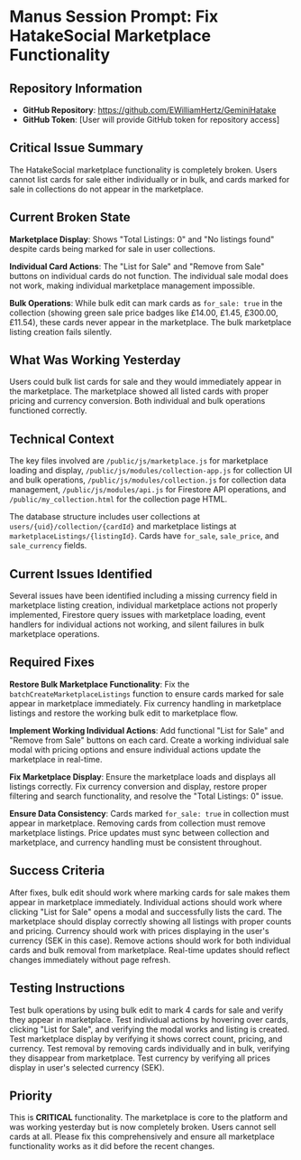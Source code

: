 # Manus Session Prompt: Fix HatakeSocial Marketplace Functionality

## Repository Information
- **GitHub Repository**: https://github.com/EWilliamHertz/GeminiHatake
- **GitHub Token**: [User will provide GitHub token for repository access]

## Critical Issue Summary

The HatakeSocial marketplace functionality is completely broken. Users cannot list cards for sale either individually or in bulk, and cards marked for sale in collections do not appear in the marketplace.

## Current Broken State

**Marketplace Display**: Shows "Total Listings: 0" and "No listings found" despite cards being marked for sale in user collections.

**Individual Card Actions**: The "List for Sale" and "Remove from Sale" buttons on individual cards do not function. The individual sale modal does not work, making individual marketplace management impossible.

**Bulk Operations**: While bulk edit can mark cards as `for_sale: true` in the collection (showing green sale price badges like £14.00, £1.45, £300.00, £11.54), these cards never appear in the marketplace. The bulk marketplace listing creation fails silently.

## What Was Working Yesterday

Users could bulk list cards for sale and they would immediately appear in the marketplace. The marketplace showed all listed cards with proper pricing and currency conversion. Both individual and bulk operations functioned correctly.

## Technical Context

The key files involved are `/public/js/marketplace.js` for marketplace loading and display, `/public/js/modules/collection-app.js` for collection UI and bulk operations, `/public/js/modules/collection.js` for collection data management, `/public/js/modules/api.js` for Firestore API operations, and `/public/my_collection.html` for the collection page HTML.

The database structure includes user collections at `users/{uid}/collection/{cardId}` and marketplace listings at `marketplaceListings/{listingId}`. Cards have `for_sale`, `sale_price`, and `sale_currency` fields.

## Current Issues Identified

Several issues have been identified including a missing currency field in marketplace listing creation, individual marketplace actions not properly implemented, Firestore query issues with marketplace loading, event handlers for individual actions not working, and silent failures in bulk marketplace operations.

## Required Fixes

**Restore Bulk Marketplace Functionality**: Fix the `batchCreateMarketplaceListings` function to ensure cards marked for sale appear in marketplace immediately. Fix currency handling in marketplace listings and restore the working bulk edit to marketplace flow.

**Implement Working Individual Actions**: Add functional "List for Sale" and "Remove from Sale" buttons on each card. Create a working individual sale modal with pricing options and ensure individual actions update the marketplace in real-time.

**Fix Marketplace Display**: Ensure the marketplace loads and displays all listings correctly. Fix currency conversion and display, restore proper filtering and search functionality, and resolve the "Total Listings: 0" issue.

**Ensure Data Consistency**: Cards marked `for_sale: true` in collection must appear in marketplace. Removing cards from collection must remove marketplace listings. Price updates must sync between collection and marketplace, and currency handling must be consistent throughout.

## Success Criteria

After fixes, bulk edit should work where marking cards for sale makes them appear in marketplace immediately. Individual actions should work where clicking "List for Sale" opens a modal and successfully lists the card. The marketplace should display correctly showing all listings with proper counts and pricing. Currency should work with prices displaying in the user's currency (SEK in this case). Remove actions should work for both individual cards and bulk removal from marketplace. Real-time updates should reflect changes immediately without page refresh.

## Testing Instructions

Test bulk operations by using bulk edit to mark 4 cards for sale and verify they appear in marketplace. Test individual actions by hovering over cards, clicking "List for Sale", and verifying the modal works and listing is created. Test marketplace display by verifying it shows correct count, pricing, and currency. Test removal by removing cards individually and in bulk, verifying they disappear from marketplace. Test currency by verifying all prices display in user's selected currency (SEK).

## Priority

This is **CRITICAL** functionality. The marketplace is core to the platform and was working yesterday but is now completely broken. Users cannot sell cards at all. Please fix this comprehensively and ensure all marketplace functionality works as it did before the recent changes.
